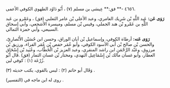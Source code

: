 ٤٦٥٦ -** فق:** عِيسَى بن مسلم (٧) ، أَبُو دَاوُد الطهوي الكوفي الأعمى.

**رَوَى عَن:** عَبد اللَّهِ بْن شَرِيك العامري، وعبد الأعلى بْن عامر الثعلبي (فق) ، وعَمْرو بن عَبد اللَّهِ بن عَمْرو بْن هند الجملي، وقيس بْن مسلم، وميسرة الأشجعي، وأبي إسحاق السبيعي، وأبي حمزة الثمالي.

**رَوَى عَنه:** أرطاة الكوفي، وإسماعيل بْن أبان الوراق، وحسن ابن حُسَيْن الأَنْصارِيّ، والحسن بْن صالح بْن أَبي الأسود الكوفي، وأبو عُمَر حفص بْن عُمَر الفراء، ورزيق بْن مرزوق، وعَبْد الرَّحْمَنِ ابن راشد المنقري، وعبد العزيز بْن الْخَطَّاب، وعُبَيد بْن إِسْحَاق العطار، وأبو غسان مالك بْن إِسْمَاعِيل النهدي، ومختار بْن غسان التمار (فق) .قال أَبُو زُرْعَة (١) : كوفي لين.

وَقَال أبو حاتم (٢) : ليس بالقوي، يكتب حديثه (٣) .

روى له ابن ماجه في (التفسير) .